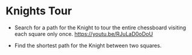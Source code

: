 # Knights Tour
- Search for a path for the Knight to tour the entire chessboard visiting each square only once. https://youtu.be/RJuLaD0oDoU

- Find the shortest path for the Knight between two squares.
